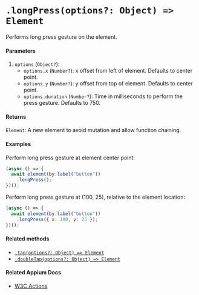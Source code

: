 # `.longPress(options?: Object) => Element`

Performs long press gesture on the element.

#### Parameters

1. `options` (`Object?`):
    - `options.x` (`Number?`): x offset from left of element. Defaults to center point.
    - `options.y` (`Number?`): y offset from top of element. Defaults to center point.
    - `options.duration` (`Number?`): Time in milliseconds to perform the press gesture. Defaults to 750.

#### Returns

`Element`: A new element to avoid mutation and allow function chaining.

#### Examples

Perform long press gesture at element center point:

```javascript
(async () => {
  await element(by.label("button"))
    .longPress();
})();
```

Perform long press gesture at (100, 25), relative to the element location:

```javascript
(async () => {
  await element(by.label("button"))
    .longPress({ x: 100, y: 25 });
})();
```

#### Related methods

- [`.tap(options?: Object) => Element`](./tap.md)
- [`.doubleTap(options?: Object) => Element`](./doubleTap.md)

#### Related Appium Docs

- [W3C Actions](http://appium.io/docs/en/commands/interactions/actions/)